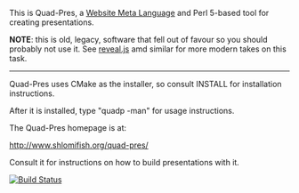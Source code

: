This is Quad-Pres, a
[Website Meta Language](http://www.shlomifish.org/open-source/projects/website-meta-language/)
and Perl 5-based tool for creating presentations.

**NOTE**: this is old, legacy, software that fell out of favour so you should
probably not use it. See [reveal.js](https://github.com/hakimel/reveal.js/)
amd similar for more modern takes on this task.

---------------

Quad-Pres uses CMake as the installer, so consult INSTALL for installation
instructions.

After it is installed, type "quadp -man" for usage instructions.

The Quad-Pres homepage is at:

http://www.shlomifish.org/quad-pres/

Consult it for instructions on how to build presentations with it.

[![Build Status](https://travis-ci.org/shlomif/quad-pres.svg?branch=master)](https://travis-ci.org/shlomif/quad-pres)
